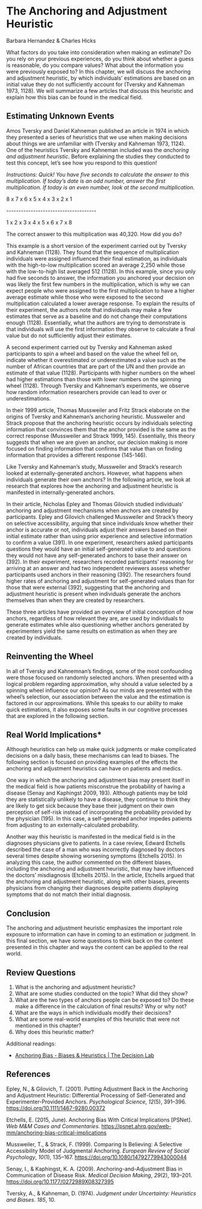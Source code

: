 # The Anchoring and Adjustment Heuristic

Barbara Hernandez & Charles Hicks

What factors do you take into
consideration when making an estimate? Do you rely on your previous
experiences, do you think about whether a guess is reasonable, do you
compare values? What about the information you were previously exposed
to? In this chapter, we will discuss the anchoring and adjustment
heuristic, by which individuals’ estimations are based on an initial
value they do not sufficiently account for (Tversky and Kahneman 1973,
1128). We will summarize a few articles that discuss this heuristic and
explain how this bias can be found in the medical field.

## Estimating Unknown Events

Amos Tversky and Daniel Kahneman
published an article in 1974 in which they presented a series of
heuristics that we use when making decisions about things we are
unfamiliar with (Tversky and Kahneman 1973, 1124). One of the heuristics
Tversky and Kahneman included was the *anchoring and adjustment
heuristic*. Before explaining the studies they conducted to test this
concept, let’s see how you respond to this question!

*Instructions: Quick! You have five seconds to calculate the answer to
this multiplication. If today’s date is an odd number, answer the first
multiplication. If today is an even number, look at the second
multiplication.*

8 x 7 x 6 x 5 x 4 x 3 x 2 x 1


  

*-------------------------------------*

  

1 x 2 x 3 x 4 x 5 x 6 x 7 x 8

  

  

The correct answer to this multiplication was 40,320. How did you do?


This example is a short version of the experiment carried out by Tversky
and Kahneman (1128). They found that the sequence of multiplication
individuals were assigned influenced their final estimation, as
individuals with the high-to-low multiplication scored an average 2,250
while those with the low-to-high list averaged 512 (1128). In this
example, since you only had five seconds to answer, the information you
anchored your decision on was likely the first few numbers in the
multiplication, which is why we can expect people who were assigned to
the first multiplication to have a higher average estimate while those
who were exposed to the second multiplication calculated a lower average
response. To explain the results of their experiment, the authors note
that individuals may make a few estimates that serve as a baseline and
do not change their computations enough (1128). Essentially, what the
authors are trying to demonstrate is that individuals will use the first
information they observe to calculate a final value but do not
sufficiently adjust their estimates.

A second experiment carried out by Tversky and Kahneman asked
participants to spin a wheel and based on the value the wheel fell on,
indicate whether it overestimated or underestimated a value such as the
number of African countries that are part of the UN and then provide an
estimate of that value (1128). Participants with higher numbers on the
wheel had higher estimations than those with lower numbers on the
spinning wheel (1128). Through Tversky and Kahneman’s experiments, we
observe how random information researchers provide can lead to over or
underestimations.

In their 1999 article, Thomas Mussweiler and Fritz Strack elaborate on
the origins of Tversky and Kahneman’s anchoring heuristic. Mussweiler
and Strack propose that the anchoring heuristic occurs by individuals
selecting information that convinces them that the anchor provided is
the same as the correct response (Mussweiler and Strack 1999, 145).
Essentially, this theory suggests that when we are given an anchor, our
decision making is more focused on finding information that confirms
that value than on finding information that provides a different
response (145-146).

Like Tversky and Kahneman’s study, Mussweiler and Strack’s research
looked at externally-generated anchors. However, what happens when
individuals generate their own anchors? In the following article, we
look at research that explores how the anchoring and adjustment
heuristic is manifested in internally-generated anchors.

In their article, Nicholas Epley and Thomas Gilovich studied
individuals’ anchoring and adjustment mechanisms when anchors are
created by participants. Epley and Gilovich challenged Mussweiler and
Strack’s theory on selective accessibility, arguing that since
individuals know whether their anchor is accurate or not, individuals
adjust their answers based on their initial estimate rather than using
prior experience and selective information to confirm a value (391). In
one experiment, researchers asked participants questions they would have
an initial self-generated value to and questions they would not have any
self-generated anchors to base their answer on (392). In their
experiment, researchers recorded participants’ reasoning for arriving at
an answer and had two independent reviewers assess whether participants
used anchors in their reasoning (392). The researchers found higher
rates of anchoring and adjustment for self-generated values than for
those that were external (392), suggesting that the anchoring and
adjustment heuristic is present when individuals generate the anchors
themselves than when they are created by researchers.

These three articles have provided an overview of initial conception of
how anchors, regardless of how relevant they are, are used by
individuals to generate estimates while also questioning whether anchors
generated by experimenters yield the same results on estimation as when
they are created by individuals.

## Reinventing the Wheel

<span class="Apple-tab-span"> </span>In all of Tversky and Kahnemnan’s
findings, some of the most confounding were those focused on randomly
selected anchors. When presented with a logical problem regarding
approximation, why should a value selected by a spinning wheel influence
our opinion? As our minds are presented with the wheel’s selection, our
association between the value and the estimation is factored in our
approximations. While this speaks to our ability to make quick
estimations, it also exposes some faults in our cognitive processes that
are explored in the following section.

  
## Real World Implications*

Although heuristics can help us
make quick judgments or make complicated decisions on a daily basis,
these mechanisms can lead to biases. The following section is focused on
providing examples of the effects the anchoring and adjustment
heuristics can have on patients and medics. 

One way in which the anchoring and
adjustment bias may present itself in the medical field is how patients
misconstrue the probability of having a disease (Senay and Kaphingst
2009, 193). Although patients may be told they are statistically
unlikely to have a disease, they continue to think they are likely to
get sick because they base their judgment on their own perception of
self-risk instead of incorporating the probability provided by the
physician (195). In this case, a self-generated anchor impedes patients
from adjusting to an externally-calculated probability.

Another way this heuristic is manifested in the medical field is in the
diagnoses physicians give to patients. In a case review, Edward Etchells
described the case of a man who was incorrectly diagnosed by doctors
several times despite showing worsening symptoms (Etchells 2015). In
analyzing this case, the author commented on the different biases,
including the anchoring and adjustment heuristic, that may have
influenced the doctors’ misdiagnosis (Etchells 2015). In the article,
Etchells argued that the anchoring and adjustment heuristic, along with
other biases, prevents physicians from changing their diagnoses despite
patients displaying symptoms that do not match their initial
diagnosis.

## Conclusion

The anchoring and adjustment
heuristic emphasizes the important role exposure to information can have
in coming to an estimation or judgment. In this final section, we have
some questions to think back on the content presented in this chapter
and ways the content can be applied to the real world.

  

## Review Questions

1.  What is the anchoring and adjustment heuristic?
2.  What are some studies conducted on the topic? What did they show?
3.  What are the two types of anchors people can be exposed to? Do these make a difference in the
calculation of final results? Why or why not?
4.  What are the ways in which individuals modify their decisions?
5.  What are some real-world examples of this heuristic that were not mentioned in this chapter?
6.  Why does this heuristic matter?



Additional readings:

-   [Anchoring Bias - Biases & Heuristics | The Decision
    Lab](https://thedecisionlab.com/biases/anchoring-bias/#:~:text=Anchoring%20bias%20happens%20because%20the,anchor%2Dand%2Dadjust%20hypothesis.&text=Tversky%20and%20Kahneman%27s%20explanation%20works,an%20anchor%20on%20their%20own.)

## References

Epley, N., & Gilovich, T. (2001). Putting Adjustment Back in the
Anchoring and Adjustment Heuristic: Differential Processing of
Self-Generated and Experimenter-Provided Anchors. *Psychological
Science*, *12*(5), 391–396. [<span
class="s3">https://doi.org/10.1111/1467-9280.00372</span>](https://doi.org/10.1111/1467-9280.00372)

Etchells, E. (2015, June). Anchoring Bias With Critical Implications
\[PSNet\]. *Web M&M Cases and Commentaries*. [<span
class="s3">https://psnet.ahrq.gov/web-mm/anchoring-bias-critical-implications</span>](https://psnet.ahrq.gov/web-mm/anchoring-bias-critical-implications)

Mussweiler, T., & Strack, F. (1999). Comparing Is Believing: A
Selective Accessibility Model of Judgmental Anchoring. *European
Review of Social Psychology*, *10*(1), 135–167. [<span
class="s3">https://doi.org/10.1080/14792779943000044</span>](https://doi.org/10.1080/14792779943000044)

Senay, I., & Kaphingst, K. A. (2009). Anchoring-and-Adjustment Bias
in Communication of Disease Risk. *Medical Decision Making*,
*29*(2), 193–201. [<span
class="s3">https://doi.org/10.1177/0272989X08327395</span>](https://doi.org/10.1177/0272989X08327395)

Tversky, A., & Kahneman, D. (1974). *Judgment under Uncertainty:
Heuristics and Biases*. *185*, 10.
